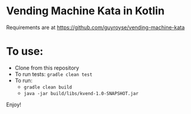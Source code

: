 # Vending Machine Kata in Kotlin

Requirements are at https://github.com/guyroyse/vending-machine-kata

# To use:

- Clone from this repository
- To run tests: `gradle clean test`
- To run:
  - `gradle clean build`
  - `java -jar build/libs/kvend-1.0-SNAPSHOT.jar`

Enjoy!